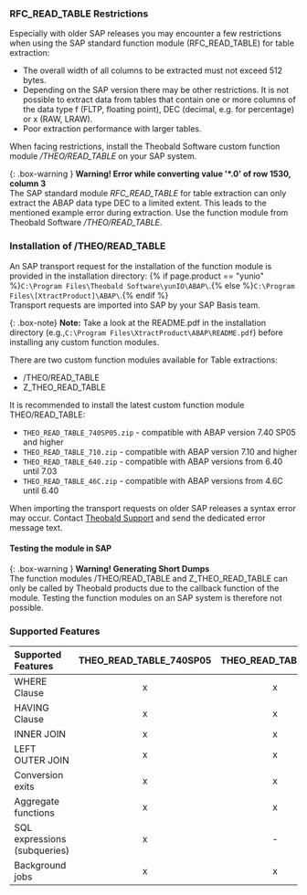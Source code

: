 ### RFC_READ_TABLE Restrictions
Especially with older SAP releases you may encounter a few restrictions when using the SAP standard function module (RFC_READ_TABLE) for table extraction:

- The overall width of all columns to be extracted must not exceed 512 bytes.
- Depending on the SAP version there may be other restrictions. 
  It is not possible to extract data from tables that contain one or more columns of the data type f (FLTP, floating point), DEC (decimal, e.g. for percentage) or x (RAW, LRAW).
- Poor extraction performance with larger tables.

When facing restrictions, install the Theobald Software custom function module */THEO/READ_TABLE* on your SAP system. 

{: .box-warning }
**Warning! Error while converting value '\*.0' of row 1530, column 3** <br>
The SAP standard module *RFC_READ_TABLE* for table extraction can only extract the ABAP data type DEC to a limited extent. This leads to the mentioned example error during extraction.
Use the function module from Theobald Software */THEO/READ_TABLE*.

### Installation of /THEO/READ_TABLE

An SAP transport request for the installation of the function module is provided in the installation directory: 
{% if page.product == "yunio" %}`C:\Program Files\Theobald Software\yunIO\ABAP\`.{% else %}`C:\Program Files\[XtractProduct]\ABAP\`.{% endif %}<br>
Transport requests are imported into SAP by your SAP Basis team.

{: .box-note}
**Note:** Take a look at the README.pdf in the installation directory (e.g.,`C:\Program Files\XtractProduct\ABAP\README.pdf`) before installing any custom function modules.

There are two custom function modules available for Table extractions: 
- /THEO/READ_TABLE
- Z_THEO_READ_TABLE

It is recommended to install the latest custom function module THEO/READ_TABLE:
- `THEO_READ_TABLE_740SP05.zip` - compatible with ABAP version 7.40 SP05 and higher
- `THEO_READ_TABLE_710.zip` - compatible with ABAP version 7.10 and higher
- `THEO_READ_TABLE_640.zip` - compatible with ABAP versions from 6.40 until 7.03
- `THEO_READ_TABLE_46C.zip` - compatible with ABAP versions from 4.6C until 6.40

When importing the transport requests on older SAP releases a syntax error may occur. Contact [Theobald Support](https://support.theobald-software.com) and send the dedicated error message text.

#### Testing the module in SAP

{: .box-warning }
**Warning! Generating Short Dumps** <br>
The function modules /THEO/READ_TABLE and Z_THEO_READ_TABLE can only be called by Theobald products due to the callback function of the module.
Testing the function modules on an SAP system is therefore not possible.


### Supported Features

| Supported Features | THEO_READ_TABLE_740SP05 | THEO_READ_TABLE_710 | THEO_READ_TABLE_640 | THEO_READ_TABLE_46C |
| :------ |:---: | :---: | :---: | :---: |
| WHERE Clause | x | x | x | x | 
| HAVING Clause | x | x | x | - |
| INNER JOIN | x | x | x | x |
| LEFT OUTER JOIN | x | x | x | x |
| Conversion exits | x | x | x | x |
| Aggregate functions | x | x | x | x |
| SQL expressions (subqueries) | x | - | - | - |
| Background jobs | x | x | x | - |

